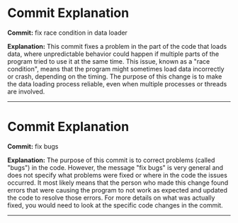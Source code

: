 # Commit Explanation

**Commit:**  fix race condition in data loader

**Explanation:**
This commit fixes a problem in the part of the code that loads data, where unpredictable behavior could happen if multiple parts of the program tried to use it at the same time. This issue, known as a "race condition", means that the program might sometimes load data incorrectly or crash, depending on the timing. The purpose of this change is to make the data loading process reliable, even when multiple processes or threads are involved.

---
# Commit Explanation

**Commit:**  fix bugs

**Explanation:**
The purpose of this commit is to correct problems (called "bugs") in the code. However, the message "fix bugs" is very general and does not specify what problems were fixed or where in the code the issues occurred. It most likely means that the person who made this change found errors that were causing the program to not work as expected and updated the code to resolve those errors. For more details on what was actually fixed, you would need to look at the specific code changes in the commit.

---
